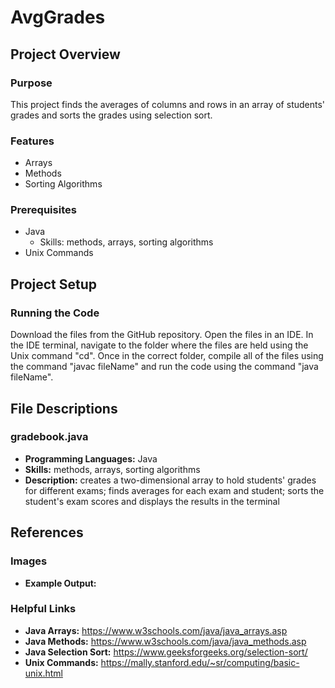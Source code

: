 # AvgGrades
## Project Overview
### Purpose
This project finds the averages of columns and rows in an array of students' grades and sorts the grades using selection sort.
### Features
- Arrays
- Methods
- Sorting Algorithms
### Prerequisites
- Java
  - Skills: methods, arrays, sorting algorithms
- Unix Commands
## Project Setup
### Running the Code
Download the files from the GitHub repository. Open the files in an IDE. In the IDE terminal, navigate to the folder where the files are held using the Unix command "cd". Once in the correct folder, compile all of the files using the command "javac fileName" and run the code using the command "java fileName".
## File Descriptions
### gradebook.java
- **Programming Languages:** Java
- **Skills:** methods, arrays, sorting algorithms
- **Description:** creates a two-dimensional array to hold students' grades for different exams; finds averages for each exam and student; sorts the student's exam scores and displays the results in the terminal
## References
### Images
- **Example Output:** 
### Helpful Links
- **Java Arrays:** https://www.w3schools.com/java/java_arrays.asp
- **Java Methods:** https://www.w3schools.com/java/java_methods.asp
- **Java Selection Sort:** https://www.geeksforgeeks.org/selection-sort/
- **Unix Commands:** https://mally.stanford.edu/~sr/computing/basic-unix.html
